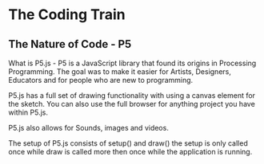 # The Coding Train

## The Nature of Code - P5
What is P5.js - P5 is a JavaScript library that found its origins in Processing Programming. The goal was to make it easier for Artists, Designers, Educators and for people who are new to programming.

P5.js has a full set of drawing functionality with using a canvas element for the sketch. You can also use the full browser for anything project you have within P5.js.

P5.js also allows for Sounds, images and videos.

The setup of P5.js consists of setup() and draw() the setup is only called once while draw is called more then once while the application is running.
